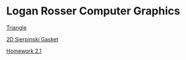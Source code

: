 # Logan Rosser Computer Graphics

[Triangle](https://rosserlog.github.io/CIS367/demo/index.html)

[2D Sierpinski Gasket](https://rosserlog.github.io/CIS367/HW1/gasket1-Rosser.html)

[Homework 2.1](https://rosserlog.github.io/CIS367/HW2/triangle-interact.html)
